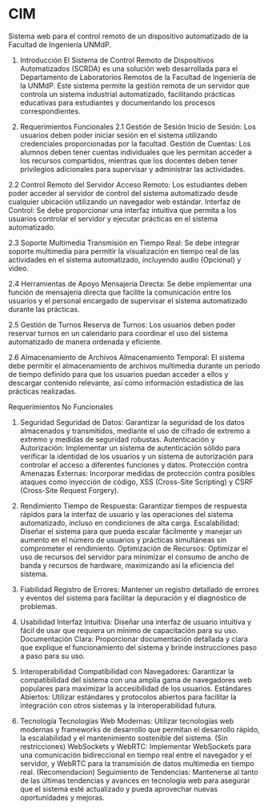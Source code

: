 # CIM
Sistema web para el control remoto de un dispositivo automatizado de la Facultad de Ingeniería UNMdP.


1. Introducción
El Sistema de Control Remoto de Dispositivos Automatizados (SCRDA) es una solución web desarrollada para el Departamento de Laboratorios Remotos de la Facultad de Ingeniería de la UNMdP. Este sistema permite la gestión remota de un servidor que controla un sistema industrial automatizado, facilitando prácticas educativas para estudiantes y documentando los procesos correspondientes.

2. Requerimientos Funcionales
2.1 Gestión de Sesión
Inicio de Sesión: Los usuarios deben poder iniciar sesión en el sistema utilizando credenciales proporcionadas por la facultad.
Gestión de Cuentas: Los alumnos deben tener cuentas individuales que les permitan acceder a los recursos compartidos, mientras que los docentes deben tener privilegios adicionales para supervisar y administrar las actividades.

  2.2 Control Remoto del Servidor
Acceso Remoto: Los estudiantes deben poder acceder al servidor de control del sistema automatizado desde cualquier ubicación utilizando un navegador web estándar.
Interfaz de Control: Se debe proporcionar una interfaz intuitiva que permita a los usuarios controlar el servidor y ejecutar prácticas en el sistema automatizado.

  2.3 Soporte Multimedia
Transmisión en Tiempo Real: Se debe integrar soporte multimedia para permitir la visualización en tiempo real de las actividades en el sistema automatizado, incluyendo audio (Opcional) y video.

  2.4 Herramientas de Apoyo
Mensajería Directa: Se debe implementar una función de mensajería directa que facilite la comunicación entre los usuarios y el personal encargado de supervisar el sistema automatizado durante las prácticas.

  2.5 Gestión de Turnos
Reserva de Turnos: Los usuarios deben poder reservar turnos en un calendario para coordinar el uso del sistema automatizado de manera ordenada y eficiente.

  2.6 Almacenamiento de Archivos
Almacenamiento Temporal: El sistema debe permitir el almacenamiento de archivos multimedia durante un período de tiempo definido para que los usuarios puedan acceder a ellos y descargar contenido relevante, así como información estadística de las prácticas realizadas.

Requerimientos No Funcionales
1. Seguridad
Seguridad de Datos: Garantizar la seguridad de los datos almacenados y transmitidos, mediante el uso de cifrado de extremo a extremo y medidas de seguridad robustas.
Autenticación y Autorización: Implementar un sistema de autenticación sólido para verificar la identidad de los usuarios y un sistema de autorización para controlar el acceso a diferentes funciones y datos.
Protección contra Amenazas Externas: Incorporar medidas de protección contra posibles ataques como inyección de código, XSS (Cross-Site Scripting) y CSRF (Cross-Site Request Forgery).

2. Rendimiento
Tiempo de Respuesta: Garantizar tiempos de respuesta rápidos para la interfaz de usuario y las operaciones del sistema automatizado, incluso en condiciones de alta carga.
Escalabilidad: Diseñar el sistema para que pueda escalar fácilmente y manejar un aumento en el número de usuarios y prácticas simultáneas sin comprometer el rendimiento.
Optimización de Recursos: Optimizar el uso de recursos del servidor para minimizar el consumo de ancho de banda y recursos de hardware, maximizando así la eficiencia del sistema.

3. Fiabilidad
Registro de Errores: Mantener un registro detallado de errores y eventos del sistema para facilitar la depuración y el diagnóstico de problemas.

4. Usabilidad
Interfaz Intuitiva: Diseñar una interfaz de usuario intuitiva y fácil de usar que requiera un mínimo de capacitación para su uso.
Documentación Clara: Proporcionar documentación detallada y clara que explique el funcionamiento del sistema y brinde instrucciones paso a paso para su uso.

5. Interoperabilidad
Compatibilidad con Navegadores: Garantizar la compatibilidad del sistema con una amplia gama de navegadores web populares para maximizar la accesibilidad de los usuarios.
Estándares Abiertos: Utilizar estándares y protocolos abiertos para facilitar la integración con otros sistemas y la interoperabilidad futura.

6. Tecnología
Tecnologías Web Modernas: Utilizar tecnologías web modernas y frameworks de desarrollo que permitan el desarrollo rápido, la escalabilidad y el mantenimiento sostenible del sistema. (Sin restricciones)
WebSockets y WebRTC: Implementar WebSockets para una comunicación bidireccional en tiempo real entre el navegador y el servidor, y WebRTC para la transmisión de datos multimedia en tiempo real. (Recomendacion)
Seguimiento de Tendencias: Mantenerse al tanto de las últimas tendencias y avances en tecnología web para asegurar que el sistema esté actualizado y pueda aprovechar nuevas oportunidades y mejoras.
